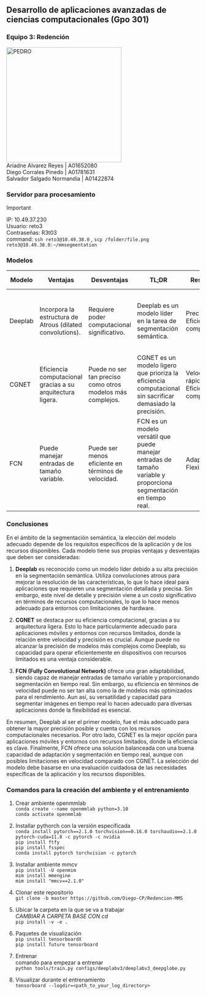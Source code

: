 ## Desarrollo de aplicaciones avanzadas de ciencias computacionales (Gpo 301)
### Equipo 3: Redención
<img src="https://github.com/Diego-CP/Redencion-MMS/assets/70560259/e6c2aa44-b929-48c1-8152-71a57f767234" alt="PEDRO" width="300"/>
<br> Ariadne Alvarez Reyes                  | A01652080
<br> Diego Corrales Pinedo                  | A01781631
<br> Salvador Salgado Normandia             | A01422874

### Servidor para procesamiento
> [!IMPORTANT]
> IP: 10.49.37.230
<br> Usuario: reto3
<br> Contraseñas: R3t03
<br> command:  `ssh reto3@10.49.38.0` , `scp /folder/file.png reto3@10.49.38.0:~/mmsegmentation`

### Modelos

| Modelo   | Ventajas                                                        | Desventajas                                                     | TL;DR                                      | Resultados                                | Métodos Utilizados                              | Limitaciones                                    | Contribuciones                                  |
|----------|-----------------------------------------------------------------|------------------------------------------------------------------|--------------------------------------------|-------------------------------------------|--------------------------------------------------|--------------------------------------------------|--------------------------------------------------|
| Deeplab  | Incorpora la estructura de Atrous (dilated convolutions).     | Requiere poder computacional significativo.                  | Deeplab es un modelo líder en la tarea de segmentación semántica. | Precisión alta, Eficiencia computacional | Métodos de Atrous, Redes Neuronales Convolucionales | Depende de recursos de hardware significativos. | Contribuye a la mejora del rendimiento de la segmentación semántica en diversas aplicaciones. |
| CGNET    | Eficiencia computacional gracias a su arquitectura ligera.     | Puede no ser tan preciso como otros modelos más complejos. | CGNET es un modelo ligero que prioriza la eficiencia computacional sin sacrificar demasiado la precisión. | Velocidad rápida, Eficiencia computacional  | Red Neuronal Convolucional, Eficiencia computacional | Menor precisión en comparación con modelos más complejos. | Contribuye a la eficiencia en aplicaciones móviles y en tiempo real. |
| FCN      | Puede manejar entradas de tamaño variable.                     | Puede ser menos eficiente en términos de velocidad.         | FCN es un modelo versátil que puede manejar entradas de tamaño variable y proporciona segmentación en tiempo real. | Adaptabilidad, Flexibilidad               | Red Neuronal Convolucional, Adaptabilidad | Puede ser menos eficiente para aplicaciones en tiempo real con altos requisitos de velocidad. | Contribuye a la adaptabilidad de los modelos de segmentación para diversas aplicaciones. |

### Conclusiones

En el ámbito de la segmentación semántica, la elección del modelo adecuado depende de los requisitos específicos de la aplicación y de los recursos disponibles. Cada modelo tiene sus propias ventajas y desventajas que deben ser consideradas:

1. **Deeplab** es reconocido como un modelo líder debido a su alta precisión en la segmentación semántica. Utiliza convoluciones atrous para mejorar la resolución de las características, lo que lo hace ideal para aplicaciones que requieren una segmentación detallada y precisa. Sin embargo, este nivel de detalle y precisión viene a un costo significativo en términos de recursos computacionales, lo que lo hace menos adecuado para entornos con limitaciones de hardware.

2. **CGNET** se destaca por su eficiencia computacional, gracias a su arquitectura ligera. Esto lo hace particularmente adecuado para aplicaciones móviles y entornos con recursos limitados, donde la relación entre velocidad y precisión es crucial. Aunque puede no alcanzar la precisión de modelos más complejos como Deeplab, su capacidad para operar eficientemente en dispositivos con recursos limitados es una ventaja considerable.

3. **FCN (Fully Convolutional Network)** ofrece una gran adaptabilidad, siendo capaz de manejar entradas de tamaño variable y proporcionando segmentación en tiempo real. Sin embargo, su eficiencia en términos de velocidad puede no ser tan alta como la de modelos más optimizados para el rendimiento. Aun así, su versatilidad y capacidad para segmentar imágenes en tiempo real lo hacen adecuado para diversas aplicaciones donde la flexibilidad es esencial.

En resumen, Deeplab al ser el primer modelo, fue el más adecuado para obtener la mayor precisión posible y cuenta con los recursos computacionales necesarios. Por otro lado, CGNET es la mejor opción para aplicaciones móviles y entornos con recursos limitados, donde la eficiencia es clave. Finalmente, FCN ofrece una solución balanceada con una buena capacidad de adaptación y segmentación en tiempo real, aunque con posibles limitaciones en velocidad comparado con CGNET. La selección del modelo debe basarse en una evaluación cuidadosa de las necesidades específicas de la aplicación y los recursos disponibles.


### Comandos para la creación del ambiente y el entrenamiento
1. Crear ambiente openmmlab
<br> `conda create --name openmmlab python=3.10`
<br> `conda activate openmmlab`

2. Installar pythorch con la versión especificada
<br> `conda install pytorch==2.1.0 torchvision==0.16.0 torchaudio==2.1.0 pytorch-cuda=11.8 -c pytorch -c nvidia`
  <br> `pip install ftfy`
  <br> `pip install fsspec`
  <br> `conda install pytorch torchvision -c pytorch`
  
3. Installar ambiente mmcv 
<br> `pip install -U openmim`
<br> `mim install mmengine`
<br> `mim install "mmcv==2.1.0"`

4. Clonar este repositorio
<br> `git clone -b master https://github.com/Diego-CP/Redencion-MMS`

5. Ubicar la carpeta en la que se va a trabajar
<br> *CAMBIAR A CARPETA BASE CON cd*
<br> `pip install -v -e .`

6. Paquetes de visualización
<br> `pip install tensorboardX`
<br> `pip install future tensorboard`

7. Entrenar
<br>  comando para empezar a entrenar
<br> `python tools/train.py configs/deeplabv3/deeplabv3_deepglobe.py`

8. Visualizar durante el entrenamiento
<br> `tensorboard --logdir=<path_to_your_log_directory>`

